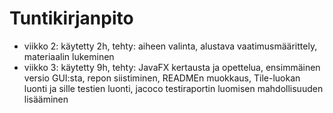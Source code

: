 ﻿# Tuntikirjanpito

- viikko 2: käytetty 2h, tehty: aiheen valinta, alustava vaatimusmäärittely, materiaalin lukeminen
- viikko 3: käytetty 9h, tehty: JavaFX kertausta ja opettelua, ensimmäinen versio GUI:sta,
 repon siistiminen, READMEn muokkaus, Tile-luokan luonti ja sille testien luonti,
jacoco testiraportin luomisen mahdollisuuden lisääminen
